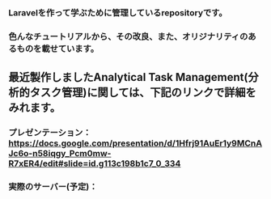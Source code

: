 ### Laravelを作って学ぶために管理しているrepositoryです。
### 色んなチュートリアルから、その改良、また、オリジナリティのあるものを載せています。

## 最近製作しましたAnalytical Task Management(分析的タスク管理)に関しては、下記のリンクで詳細をみれます。
### プレゼンテーション：https://docs.google.com/presentation/d/1Hfrj91AuEr1y9MCnAJc6o-n58iqgy_Pcm0mw-R7xER4/edit#slide=id.g113c198b1c7_0_334
### 実際のサーバー(予定)：
